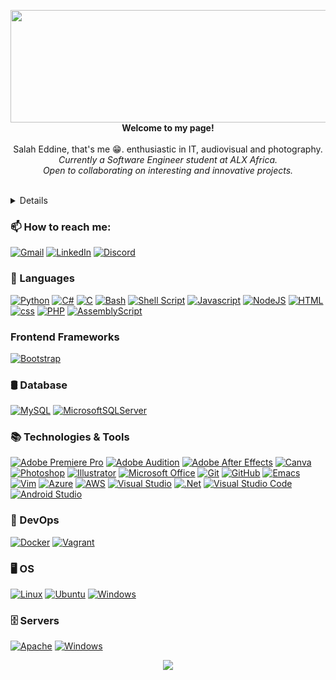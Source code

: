 <p align="center">
    <img src="https://media1.tenor.com/m/kxZgL7zPf0EAAAAC/hello-world-seytonic.gif" height="180" width="1340"><br />
    <b>Welcome to my page!</b><br><br>
       Salah Eddine, that's me 😁. enthusiastic in IT, audiovisual and photography.<br>
        <i>Currently a Software Engineer student at ALX Africa.<br>
        Open to collaborating on interesting and innovative projects.<br>
    </i><br>
    
</p>

<details>
<p align="center">
  <a href="https://github.com/Git-SalahEdd">
    <img src="http://github-profile-summary-cards.vercel.app/api/cards/profile-details?username=Git-SalahEdd&theme=transparent" />
  </a>
  <a href="https://github.com/Git-SalahEdd">
    <img src="https://github-readme-streak-stats.herokuapp.com/?user=Git-SalahEdd&hide_border=true&card_width=338&theme=transparent" />
  </a>
  <a href="https://github.com/Git-SalahEdd">
    <img src="http://github-profile-summary-cards.vercel.app/api/cards/stats?username=Git-SalahEdd&theme=transparent" />
  </a>

<a href="https://github.com/Git-SalahEdd">
    <img src="https://github-readme-stats.vercel.app/api/top-langs/?username=Git-SalahEdd&langs_count=7&theme=transparent" />
  </a>
</p>
</details>

### 📫 **How to reach me**: 

[![Gmail](https://img.shields.io/badge/Gmail-D14836?style=for-the-badge&logo=gmail&logoColor=white)](mailto:salaheddine.aitsiahmad@gmail.com)
[![LinkedIn](https://img.shields.io/badge/linkedin-%230077B5.svg?style=for-the-badge&logo=linkedin&logoColor=white)](https://www.linkedin.com/in/salah-eddine-ait-si-ahmad/)
[![Discord](https://img.shields.io/badge/Discord-%235865F2.svg?style=for-the-badge&logo=discord&logoColor=white)](https://discordapp.com/users/1149717993396375605)

### 📑 Languages

[![Python](https://img.shields.io/badge/python-3670A0?style=for-the-badge&logo=python&logoColor=ffdd54)](https://github.com/Git-SalahEdd)
[![C#](https://img.shields.io/badge/csharp-black?style=for-the-badge&logo=csharp)](https://github.com/Git-SalahEdd)
[![C](https://img.shields.io/badge/c-black?style=for-the-badge&logo=c)](https://github.com/Git-SalahEdd)
[![Bash](https://img.shields.io/badge/bash-black?style=for-the-badge&logo=gnu-bash&logoColor=white)](https://github.com/Git-SalahEdd)
[![Shell Script](https://img.shields.io/badge/shell_script-%23121011.svg?style=for-the-badge&logo=gnu-bash&logoColor=white)](https://github.com/Git-SalahEdd)
[![Javascript](https://img.shields.io/badge/javascript-black?style=for-the-badge&logo=javascript)](https://github.com/Git-SalahEdd)
[![NodeJS](https://img.shields.io/badge/node.js-6DA55F?style=for-the-badge&logo=node.js&logoColor=white)](https://github.com/Git-SalahEdd)
[![HTML](https://img.shields.io/badge/HTML-black?style=for-the-badge&logo=HTML5)](https://github.com/Git-SalahEdd)
[![css](https://img.shields.io/badge/css-black?style=for-the-badge&logo=CSS3)](https://github.com/Git-SalahEdd)
[![PHP](https://img.shields.io/badge/php-%23777BB4.svg?style=for-the-badge&logo=php&logoColor=white)](https://github.com/Git-SalahEdd)
[![AssemblyScript](https://img.shields.io/badge/assembly%20script-%23000000.svg?style=for-the-badge&logo=assemblyscript&logoColor=white)](https://github.com/Git-SalahEdd)
### Frontend Frameworks
[![Bootstrap](https://img.shields.io/badge/bootstrap-black?style=for-the-badge&logo=bootstrap)](https://github.com/Git-SalahEdd)

### 🛢️ Database

[![MySQL](https://img.shields.io/badge/mysql-black?style=for-the-badge&logo=mysql)](https://github.com/Git-SalahEdd)
[![MicrosoftSQLServer](https://img.shields.io/badge/Microsoft%20SQL%20Server-CC2927?style=for-the-badge&logo=microsoft%20sql%20server&logoColor=white)](https://github.com/Git-SalahEdd)

### 📚 Technologies & Tools

[![Adobe Premiere Pro](https://img.shields.io/badge/Adobe%20Premiere%20Pro-9999FF.svg?style=for-the-badge&logo=Adobe%20Premiere%20Pro&logoColor=white)](https://github.com/Git-SalahEdd)
[![Adobe Audition](https://img.shields.io/badge/Adobe%20Audition-9999FF.svg?style=for-the-badge&logo=Adobe%20Audition&logoColor=white)](https://github.com/Git-SalahEdd)
[![Adobe After Effects](https://img.shields.io/badge/Adobe%20After%20Effects-9999FF.svg?style=for-the-badge&logo=Adobe%20After%20Effects&logoColor=white)](https://github.com/Git-SalahEdd)
[![Canva](https://img.shields.io/badge/Canva-%2300C4CC.svg?style=for-the-badge&logo=Canva&logoColor=white)](https://github.com/Git-SalahEdd)
[![Photoshop](https://img.shields.io/badge/phtoshop-black?style=for-the-badge&logo=adobe-photoshop)](https://github.com/Git-SalahEdd)
[![Illustrator](https://img.shields.io/badge/illustrator-black?style=for-the-badge&logo=adobe-illustrator)](https://github.com/Git-SalahEdd)
[![Microsoft Office](https://img.shields.io/badge/Microsoft_Office-D83B01?style=for-the-badge&logo=microsoft-office&logoColor=white)](https://github.com/Git-SalahEdd)
[![Git](https://img.shields.io/badge/git-black?style=for-the-badge&logo=git)](https://github.com/Git-SalahEdd)
[![GitHub](https://img.shields.io/badge/github-%23121011.svg?style=for-the-badge&logo=github&logoColor=white)](https://github.com/Git-SalahEdd)
[![Emacs](https://img.shields.io/badge/emacs-black?style=for-the-badge&logo=spacemacs)](https://github.com/Git-SalahEdd)
[![Vim](https://img.shields.io/badge/VIM-%2311AB00.svg?style=for-the-badge&logo=vim&logoColor=white)](https://github.com/Git-SalahEdd)
[![Azure](https://img.shields.io/badge/azure-%230072C6.svg?style=for-the-badge&logo=microsoftazure&logoColor=white)](https://github.com/Git-SalahEdd)
[![AWS](https://img.shields.io/badge/AWS-%23FF9900.svg?style=for-the-badge&logo=amazon-aws&logoColor=white)](https://github.com/Git-SalahEdd)
[![Visual Studio](https://img.shields.io/badge/Visual%20Studio-5C2D91.svg?style=for-the-badge&logo=visual-studio&logoColor=white)](https://github.com/Git-SalahEdd)
[![.Net](https://img.shields.io/badge/.NET-5C2D91?style=for-the-badge&logo=.net&logoColor=white)](https://github.com/Git-SalahEdd)
[![Visual Studio Code](https://img.shields.io/badge/Visual%20Studio%20Code-0078d7.svg?style=for-the-badge&logo=visual-studio-code&logoColor=white)](https://github.com/Git-SalahEdd)
[![Android Studio](https://img.shields.io/badge/Android%20Studio-3DDC84.svg?style=for-the-badge&logo=android-studio&logoColor=white)](https://github.com/Git-SalahEdd)

### 👷 DevOps

[![Docker](https://img.shields.io/badge/docker-black?style=for-the-badge&logo=docker)](https://hub.docker.com/u/salaheddine463)
[![Vagrant](https://img.shields.io/badge/vagrant-%231563FF.svg?style=for-the-badge&logo=vagrant&logoColor=white)](https://github.com/Git-SalahEdd)


### 🖥️ OS

[![Linux](https://img.shields.io/badge/Linux-FCC624?style=for-the-badge&logo=linux&logoColor=black)](https://github.com/Git-SalahEdd)
[![Ubuntu](https://img.shields.io/badge/Ubuntu-E95420?style=for-the-badge&logo=ubuntu&logoColor=white)](https://github.com/Git-SalahEdd)
[![Windows](https://img.shields.io/badge/Windows-black?style=for-the-badge&logo=Windows)](https://github.com/Git-SalahEdd)

### 🗄️ Servers

[![Apache](https://img.shields.io/badge/apache-%23D42029.svg?style=for-the-badge&logo=apache&logoColor=white)](https://github.com/Git-SalahEdd)
[![Windows](https://img.shields.io/badge/Windows-0078D6?style=for-the-badge&logo=windows&logoColor=white)](https://github.com/Git-SalahEdd)


<p align="center">
  <a href="https://github.com/Git-SalahEdd">
    <img src="https://komarev.com/ghpvc/?username=Git-SalahEdd&color=blue&style=flat)" />
  </a>
</p>
